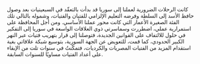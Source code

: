 كانت الرحلات الضرورية لعملنا إلى سوريا قد بدأت بالتعقّد في السبعينيات بعد وصول حافظ الأسد إلى السلطة وفرضه التعليم الإلزامي للفتيان والفتيات، وشموله بالتالي تلك الفئة الصغيرة الأعمار التي كانت محور عملنا الأساسي. ومن أجل المحافظة على استمرارية عملي، اضطررت وسماسرتي ذوي العلاقات الواسعة في سوريا إلى التفكير في حلول للالتفاف على القوانين الجديدة، فتوصلنا إلى قرار بتهريب فتيات عبر النهر الكبير الحدودي، كما قمت، للتعويض عن الجهة السورية، بتوسيع شبكة علاقاتي بغية استقدام المزيد من الفتيات المصريات والكرديات، فتمكّنتُ في سنوات تلت من الإبقاء على أعداد الفتيات مساويًا للسنوات السابقة.
